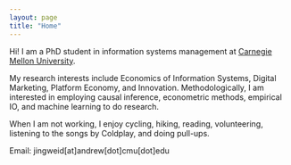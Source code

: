 ```yaml
---
layout: page
title: "Home"
---
```


Hi! I am a PhD student in information systems management at [Carnegie Mellon University](https://www.cmu.edu/). 

My research interests include Economics of Information Systems, Digital Marketing, Platform Economy, and Innovation. Methodologically, I am interested in employing causal inference, econometric methods, empirical IO, and machine learning to do research.

When I am not working, I enjoy cycling, hiking, reading, volunteering, listening to the songs by Coldplay, and doing pull-ups.

Email: jingweid[at]andrew[dot]cmu[dot]edu
